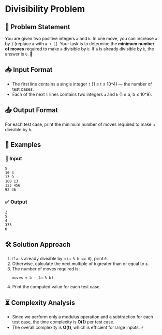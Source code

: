 # Divisibility Problem 

## 🚀 Problem Statement
You are given two positive integers `a` and `b`. In one move, you can increase `a` by `1` (replace `a` with `a + 1`). Your task is to determine the **minimum number of moves** required to make `a` divisible by `b`. If `a` is already divisible by `b`, the answer is `0`. 🔢

## 📥 Input Format
- The first line contains a single integer `t` (1 ≤ t ≤ 10^4) — the number of test cases.
- Each of the next `t` lines contains two integers `a` and `b` (1 ≤ a, b ≤ 10^9).

## 📤 Output Format
For each test case, print the minimum number of moves required to make `a` divisible by `b`.

## 📌 Examples

### 📝 Input
```
5
10 4
13 9
100 13
123 456
92 46
```

### ✅ Output
```
2
5
4
333
0
```

## 🛠 Solution Approach
1. If `a` is already divisible by `b` (`a % b == 0`), print `0`.
2. Otherwise, calculate the next multiple of `b` greater than or equal to `a`.
3. The number of moves required is:
   ```
   moves = b - (a % b)
   ```
4. Print the computed value for each test case.

## ⏳ Complexity Analysis
- Since we perform only a modulus operation and a subtraction for each test case, the time complexity is **O(1)** per test case.
- The overall complexity is **O(t)**, which is efficient for large inputs. ⚡